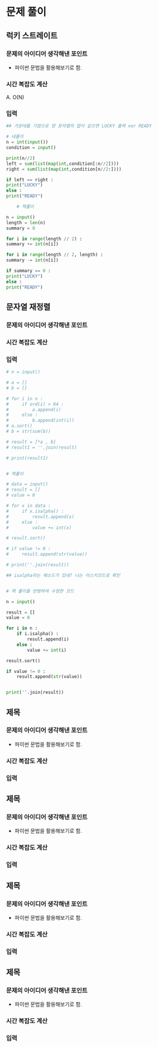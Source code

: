 # 문제 풀이

## 럭키 스트레이트

### 문제의 아이디어 생각해낸 포인트

- 파이썬 문법을 활용해보기로 함.

### 시간 복잡도 계산

A. O(N)

### 입력

```py
## 가운데를 기점으로 양 문자열의 합이 같으면 LUCKY 출력 nor READY

# 내풀이
n = int(input())
condition = input()

print(n//2)
left = sum(list(map(int,condition[:n//2])))
right = sum(list(map(int,condition[n//2:])))

if left == right :
print("LUCKY")
else :
print("READY")

    # 책풀이

n = input()
length = len(n)
summary = 0

for i in range(length // 2) :
summary += int(n[i])

for i in range(length // 2, length) :
summary -= int(n[i])

if summary == 0 :
print("LUCKY")
else :
print("READY")
```

## 문자열 재정렬

### 문제의 아이디어 생각해낸 포인트

### 시간 복잡도 계산

### 입력

```py
# n = input()

# a = []
# b = []

# for i in n :
#     if ord(i) > 64 :
#         a.append(i)
#     else :
#         b.append(int(i))
# a.sort()
# b = str(sum(b))

# result = [*a , b]
# result1 = ''.join(result)

# print(result1)


# 책풀이

# data = input()
# result = []
# value = 0

# for x in data :
#     if x.isalpha() :
#         result.append(x)
#     else :
#         value += int(x)

# result.sort()

# if value != 0 :
#     result.append(str(value))

# print(''.join(result))

## isalpha라는 매소드가 있네? 나는 아스키코드로 확인


# 책 풀이를 반영하여 수정한 코드

n = input()

result = []
value = 0

for i in n :
    if i.isalpha() :
        result.append(i)
    else :
        value += int(i)

result.sort()

if value != 0 :
    result.append(str(value))


print(''.join(result))
```

## 제목

### 문제의 아이디어 생각해낸 포인트

- 파이썬 문법을 활용해보기로 함.

### 시간 복잡도 계산

### 입력

## 제목

### 문제의 아이디어 생각해낸 포인트

- 파이썬 문법을 활용해보기로 함.

### 시간 복잡도 계산

### 입력

## 제목

### 문제의 아이디어 생각해낸 포인트

- 파이썬 문법을 활용해보기로 함.

### 시간 복잡도 계산

### 입력

## 제목

### 문제의 아이디어 생각해낸 포인트

- 파이썬 문법을 활용해보기로 함.

### 시간 복잡도 계산

### 입력

